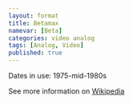```yaml
---
layout: format
title: Betamax
namevar: [Beta]
categories: video analog
tags: [Analog, Video]
published: true
---
```



Dates in use: 1975-mid-1980s

See more information on [Wikipedia](https://en.wikipedia.org/wiki/Betamax)
